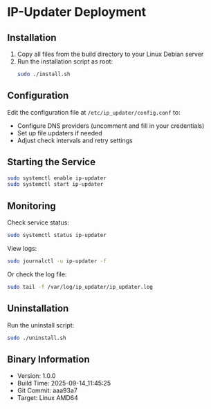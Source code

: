 # IP-Updater Deployment

## Installation

1. Copy all files from the build directory to your Linux Debian server
2. Run the installation script as root:
   ```bash
   sudo ./install.sh
   ```

## Configuration

Edit the configuration file at `/etc/ip_updater/config.conf` to:
- Configure DNS providers (uncomment and fill in your credentials)
- Set up file updaters if needed
- Adjust check intervals and retry settings

## Starting the Service

```bash
sudo systemctl enable ip-updater
sudo systemctl start ip-updater
```

## Monitoring

Check service status:
```bash
sudo systemctl status ip-updater
```

View logs:
```bash
sudo journalctl -u ip-updater -f
```

Or check the log file:
```bash
sudo tail -f /var/log/ip_updater/ip_updater.log
```

## Uninstallation

Run the uninstall script:
```bash
sudo ./uninstall.sh
```

## Binary Information

- Version: 1.0.0
- Build Time: 2025-09-14_11:45:25
- Git Commit: aaa93a7
- Target: Linux AMD64
